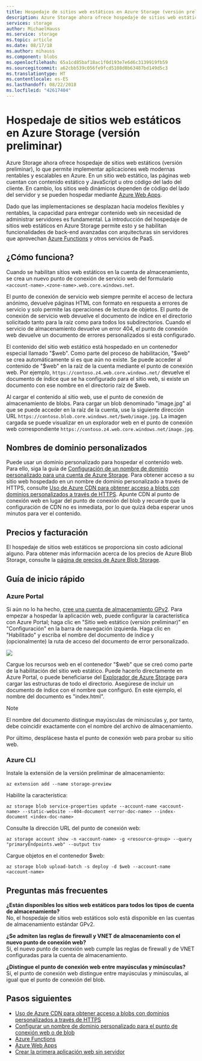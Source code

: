 ```yaml
---
title: Hospedaje de sitios web estáticos en Azure Storage (versión preliminar) | Microsoft Docs
description: Azure Storage ahora ofrece hospedaje de sitios web estáticos (versión preliminar), lo que proporciona una solución rentable y escalable para hospedar aplicaciones web modernas.
services: storage
author: MichaelHauss
ms.service: storage
ms.topic: article
ms.date: 08/17/18
ms.author: mihauss
ms.component: blobs
ms.openlocfilehash: 65a1cd85baf18ac1f0d193e7e6d6c3139919fb59
ms.sourcegitcommit: a62cbb539c056fe9fcd5108d0b63487bd149d5c3
ms.translationtype: HT
ms.contentlocale: es-ES
ms.lasthandoff: 08/22/2018
ms.locfileid: "42617404"
---
```

# <a name="static-website-hosting-in-azure-storage-preview"></a>Hospedaje de sitios web estáticos en Azure Storage (versión preliminar)
Azure Storage ahora ofrece hospedaje de sitios web estáticos (versión preliminar), lo que permite implementar aplicaciones web modernas rentables y escalables en Azure. En un sitio web estático, las páginas web cuentan con contenido estático y JavaScript u otro código del lado del cliente. En cambio, los sitios web dinámicos dependen de código del lado del servidor y se pueden hospedar mediante [Azure Web Apps](/azure/app-service/app-service-web-overview).

Dado que las implementaciones se desplazan hacia modelos flexibles y rentables, la capacidad para entregar contenido web sin necesidad de administrar servidores es fundamental. La introducción del hospedaje de sitios web estáticos en Azure Storage permite esto y se habilitan funcionalidades de back-end avanzadas con arquitecturas sin servidores que aprovechan [Azure Functions](/azure/azure-functions/functions-overview) y otros servicios de PaaS.

## <a name="how-does-it-work"></a>¿Cómo funciona?
Cuando se habilitan sitios web estáticos en la cuenta de almacenamiento, se crea un nuevo punto de conexión de servicio web del formulario `<account-name>.<zone-name>.web.core.windows.net`.

El punto de conexión de servicio web siempre permite el acceso de lectura anónimo, devuelve páginas HTML con formato en respuesta a errores de servicio y solo permite las operaciones de lectura de objetos. El punto de conexión de servicio web devuelve el documento de índice en el directorio solicitado tanto para la raíz como para todos los subdirectorios. Cuando el servicio de almacenamiento devuelve un error 404, el punto de conexión web devuelve un documento de errores personalizados si está configurado.

El contenido del sitio web estático está hospedado en un contenedor especial llamado "$web". Como parte del proceso de habilitación, "$web" se crea automáticamente si es que aún no existe. Se puede acceder al contenido de "$web" en la raíz de la cuenta mediante el punto de conexión web. Por ejemplo, `https://contoso.z4.web.core.windows.net/` devuelve el documento de índice que se ha configurado para el sitio web, si existe un documento con ese nombre en el directorio raíz de $web.

Al cargar el contenido al sitio web, use el punto de conexión de almacenamiento de blobs. Para cargar un blob denominado "image.jpg" al que se puede acceder en la raíz de la cuenta, use la siguiente dirección URL `https://contoso.blob.core.windows.net/$web/image.jpg`. La imagen cargada se puede visualizar en un explorador web en el punto de conexión web correspondiente `https://contoso.z4.web.core.windows.net/image.jpg`.


## <a name="custom-domain-names"></a>Nombres de dominio personalizados
Puede usar un dominio personalizado para hospedar el contenido web. Para ello, siga la guía de [Configuración de un nombre de dominio personalizado para una cuenta de Azure Storage](storage-custom-domain-name.md). Para obtener acceso a su sitio web hospedado en un nombre de dominio personalizado a través de HTTPS, consulte [Uso de Azure CDN para obtener acceso a blobs con dominios personalizados a través de HTTPS](storage-https-custom-domain-cdn.md). Apunte CDN al punto de conexión web en lugar del punto de conexión del blob y recuerde que la configuración de CDN no es inmediata, por lo que quizá deba esperar unos minutos para ver el contenido.

## <a name="pricing-and-billing"></a>Precios y facturación
El hospedaje de sitios web estáticos se proporciona sin costo adicional alguno. Para obtener más información acerca de los precios de Azure Blob Storage, consulte la [página de precios de Azure Blob Storage](https://azure.microsoft.com/pricing/details/storage/blobs/).

## <a name="quickstart"></a>Guía de inicio rápido
### <a name="azure-portal"></a>Azure Portal
Si aún no lo ha hecho, [cree una cuenta de almacenamiento GPv2](../common/storage-quickstart-create-account.md). Para empezar a hospedar la aplicación web, puede configurar la característica con Azure Portal; haga clic en "Sitio web estático (versión preliminar)" en "Configuración" en la barra de navegación izquierda. Haga clic en "Habilitado" y escriba el nombre del documento de índice y (opcionalmente) la ruta de acceso del documento de error personalizado.

![](media/storage-blob-static-website/storage-blob-static-website-portal-config.PNG)

Cargue los recursos web en el contenedor "$web" que se creó como parte de la habilitación del sitio web estático. Puede hacerlo directamente en Azure Portal, o puede beneficiarse del [Explorador de Azure Storage](https://azure.microsoft.com/features/storage-explorer/) para cargar las estructuras de todo el directorio. Asegúrese de incluir un documento de índice con el nombre que configuró. En este ejemplo, el nombre del documento es "index.html".

> [!NOTE]
> El nombre del documento distingue mayúsculas de minúsculas y, por tanto, debe coincidir exactamente con el nombre del archivo de almacenamiento.

Por último, desplácese hasta el punto de conexión web para probar su sitio web.

### <a name="azure-cli"></a>Azure CLI
Instale la extensión de la versión preliminar de almacenamiento:

```azurecli-interactive
az extension add --name storage-preview
```
Habilite la característica:

```azurecli-interactive
az storage blob service-properties update --account-name <account-name> --static-website --404-document <error-doc-name> --index-document <index-doc-name>
```
Consulte la dirección URL del punto de conexión web:

```azurecli-interactive
az storage account show -n <account-name> -g <resource-group> --query "primaryEndpoints.web" --output tsv
```

Cargue objetos en el contenedor $web:

```azurecli-interactive
az storage blob upload-batch -s deploy -d $web --account-name <account-name>
```

## <a name="faq"></a>Preguntas más frecuentes
**¿Están disponibles los sitios web estáticos para todos los tipos de cuenta de almacenamiento?**  
No, el hospedaje de sitios web estáticos solo está disponible en las cuentas de almacenamiento estándar GPv2.

**¿Se admiten las reglas de firewall y VNET de almacenamiento con el nuevo punto de conexión web?**  
Sí, el nuevo punto de conexión web cumple las reglas de firewall y de VNET configuradas para la cuenta de almacenamiento.

**¿Distingue el punto de conexión web entre mayúsculas y minúsculas?**  
Sí, el punto de conexión web distingue entre mayúsculas y minúsculas, al igual que el punto de conexión del blob. 

## <a name="next-steps"></a>Pasos siguientes
* 
  [Uso de Azure CDN para obtener acceso a blobs con dominios personalizados a través de HTTPS](storage-https-custom-domain-cdn.md)
* [Configurar un nombre de dominio personalizado para el punto de conexión web o de blob](storage-custom-domain-name.md)
* [Azure Functions](/azure/azure-functions/functions-overview)
* [Azure Web Apps](/azure/app-service/app-service-web-overview)
* [Crear la primera aplicación web sin servidor](https://aka.ms/static-serverless-webapp)
